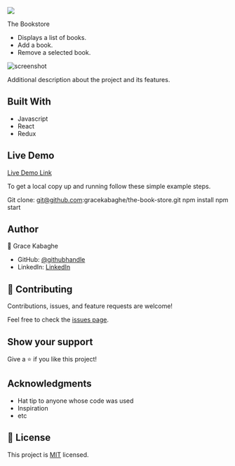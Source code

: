 ![](https://img.shields.io/badge/Microverse-blueviolet)

The Bookstore

- Displays a list of books.
- Add a book.
- Remove a selected book.

![screenshot](./app_screenshot.png)

Additional description about the project and its features.

## Built With

- Javascript
- React
- Redux

## Live Demo

[Live Demo Link](#)

To get a local copy up and running follow these simple example steps.

Git clone: git@github.com:gracekabaghe/the-book-store.git
npm install 
npm start


## Author

👤 Grace Kabaghe

- GitHub: [@githubhandle](https://github.com/gracekabaghe)
- LinkedIn: [LinkedIn](https://linkedin.com/in/grace-kabaghe)

## 🤝 Contributing

Contributions, issues, and feature requests are welcome!

Feel free to check the [issues page](../../issues/).

## Show your support

Give a ⭐️ if you like this project!

## Acknowledgments

- Hat tip to anyone whose code was used
- Inspiration
- etc

## 📝 License

This project is [MIT](./MIT.md) licensed.
